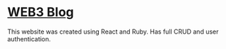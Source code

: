 # [WEB3 Blog](https://brave-nightingale-58ffe0.netlify.app/)

This website was created using React and Ruby.
Has full CRUD and user authentication.
